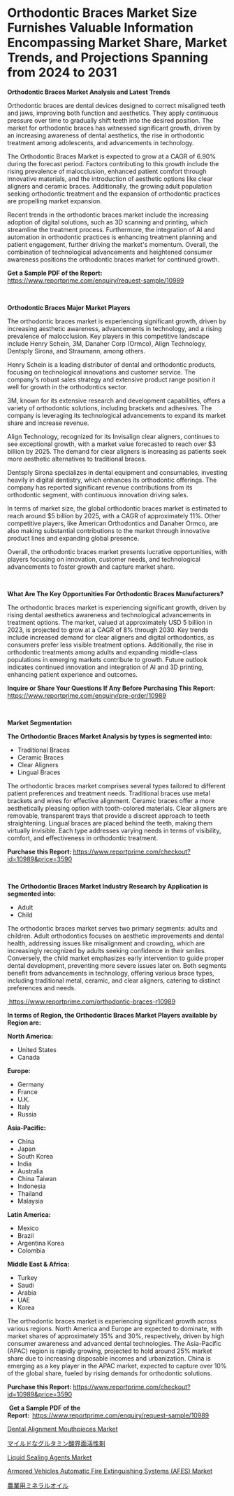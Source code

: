 <p><h1>Orthodontic Braces Market Size Furnishes Valuable Information Encompassing Market Share, Market Trends, and Projections Spanning from 2024 to 2031</h1></p><p><strong>Orthodontic Braces Market Analysis and Latest Trends</strong></p>
<p><p>Orthodontic braces are dental devices designed to correct misaligned teeth and jaws, improving both function and aesthetics. They apply continuous pressure over time to gradually shift teeth into the desired position. The market for orthodontic braces has witnessed significant growth, driven by an increasing awareness of dental aesthetics, the rise in orthodontic treatment among adolescents, and advancements in technology. </p><p>The Orthodontic Braces Market is expected to grow at a CAGR of 6.90% during the forecast period. Factors contributing to this growth include the rising prevalence of malocclusion, enhanced patient comfort through innovative materials, and the introduction of aesthetic options like clear aligners and ceramic braces. Additionally, the growing adult population seeking orthodontic treatment and the expansion of orthodontic practices are propelling market expansion. </p><p>Recent trends in the orthodontic braces market include the increasing adoption of digital solutions, such as 3D scanning and printing, which streamline the treatment process. Furthermore, the integration of AI and automation in orthodontic practices is enhancing treatment planning and patient engagement, further driving the market's momentum. Overall, the combination of technological advancements and heightened consumer awareness positions the orthodontic braces market for continued growth.</p></p>
<p><strong>Get a Sample PDF of the Report:&nbsp;</strong> <a href="https://www.reportprime.com/enquiry/request-sample/10989">https://www.reportprime.com/enquiry/request-sample/10989</a></p>
<p>&nbsp;</p>
<p><strong>Orthodontic Braces Major Market Players</strong></p>
<p><p>The orthodontic braces market is experiencing significant growth, driven by increasing aesthetic awareness, advancements in technology, and a rising prevalence of malocclusion. Key players in this competitive landscape include Henry Schein, 3M, Danaher Corp (Ormco), Align Technology, Dentsply Sirona, and Straumann, among others.</p><p>Henry Schein is a leading distributor of dental and orthodontic products, focusing on technological innovations and customer service. The company's robust sales strategy and extensive product range position it well for growth in the orthodontics sector.</p><p>3M, known for its extensive research and development capabilities, offers a variety of orthodontic solutions, including brackets and adhesives. The company is leveraging its technological advancements to expand its market share and increase revenue.</p><p>Align Technology, recognized for its Invisalign clear aligners, continues to see exceptional growth, with a market value forecasted to reach over $3 billion by 2025. The demand for clear aligners is increasing as patients seek more aesthetic alternatives to traditional braces.</p><p>Dentsply Sirona specializes in dental equipment and consumables, investing heavily in digital dentistry, which enhances its orthodontic offerings. The company has reported significant revenue contributions from its orthodontic segment, with continuous innovation driving sales.</p><p>In terms of market size, the global orthodontic braces market is estimated to reach around $5 billion by 2025, with a CAGR of approximately 11%. Other competitive players, like American Orthodontics and Danaher Ormco, are also making substantial contributions to the market through innovative product lines and expanding global presence. </p><p>Overall, the orthodontic braces market presents lucrative opportunities, with players focusing on innovation, customer needs, and technological advancements to foster growth and capture market share.</p></p>
<p>&nbsp;</p>
<p><strong>What Are The Key Opportunities For Orthodontic Braces Manufacturers?</strong></p>
<p><p>The orthodontic braces market is experiencing significant growth, driven by rising dental aesthetics awareness and technological advancements in treatment options. The market, valued at approximately USD 5 billion in 2023, is projected to grow at a CAGR of 8% through 2030. Key trends include increased demand for clear aligners and digital orthodontics, as consumers prefer less visible treatment options. Additionally, the rise in orthodontic treatments among adults and expanding middle-class populations in emerging markets contribute to growth. Future outlook indicates continued innovation and integration of AI and 3D printing, enhancing patient experience and outcomes.</p></p>
<p><strong>Inquire or Share Your Questions If Any Before Purchasing This Report:</strong> <a href="https://www.reportprime.com/enquiry/pre-order/10989">https://www.reportprime.com/enquiry/pre-order/10989</a></p>
<p>&nbsp;</p>
<p><strong>Market Segmentation</strong></p>
<p><strong>The Orthodontic Braces Market Analysis by types is segmented into:</strong></p>
<p><ul><li>Traditional Braces</li><li>Ceramic Braces</li><li>Clear Aligners</li><li>Lingual Braces</li></ul></p>
<p><p>The orthodontic braces market comprises several types tailored to different patient preferences and treatment needs. Traditional braces use metal brackets and wires for effective alignment. Ceramic braces offer a more aesthetically pleasing option with tooth-colored materials. Clear aligners are removable, transparent trays that provide a discreet approach to teeth straightening. Lingual braces are placed behind the teeth, making them virtually invisible. Each type addresses varying needs in terms of visibility, comfort, and effectiveness in orthodontic treatment.</p></p>
<p><strong>Purchase this Report:&nbsp;</strong><a href="https://www.reportprime.com/checkout?id=10989&price=3590">https://www.reportprime.com/checkout?id=10989&price=3590</a></p>
<p>&nbsp;</p>
<p><strong>The Orthodontic Braces Market Industry Research by Application is segmented into:</strong></p>
<p><ul><li>Adult</li><li>Child</li></ul></p>
<p><p>The orthodontic braces market serves two primary segments: adults and children. Adult orthodontics focuses on aesthetic improvements and dental health, addressing issues like misalignment and crowding, which are increasingly recognized by adults seeking confidence in their smiles. Conversely, the child market emphasizes early intervention to guide proper dental development, preventing more severe issues later on. Both segments benefit from advancements in technology, offering various brace types, including traditional metal, ceramic, and clear aligners, catering to distinct preferences and needs.</p></p>
<p><a href="https://www.reportprime.com/orthodontic-braces-r10989">&nbsp;https://www.reportprime.com/orthodontic-braces-r10989</a></p>
<p><strong>In terms of Region, the Orthodontic Braces Market Players available by Region are:</strong></p>
<p>
    <p> <strong> North America: </strong>
        <ul>
            <li>United States</li>
            <li>Canada</li>
        </ul>
        </p> 
    <p> <strong> Europe: </strong>
        <ul>
            <li>Germany</li>
            <li>France</li>
            <li>U.K.</li>
            <li>Italy</li>
            <li>Russia</li>
        </ul>
        </p> 
    <p> <strong> Asia-Pacific: </strong>
        <ul>
            <li>China</li>
            <li>Japan</li>
            <li>South Korea</li>
            <li>India</li>
            <li>Australia</li>
            <li>China Taiwan</li>
            <li>Indonesia</li>
            <li>Thailand</li>
            <li>Malaysia</li>
        </ul>
        </p> 
    <p> <strong> Latin America: </strong>
        <ul>
            <li>Mexico</li>
            <li>Brazil</li>
            <li>Argentina Korea</li>
            <li>Colombia</li>
        </ul>
        </p> 
    <p> <strong> Middle East & Africa: </strong>
        <ul>
            <li>Turkey</li>
            <li>Saudi</li>
            <li>Arabia</li>
            <li>UAE</li>
            <li>Korea</li>
        </ul>
    </p>
    </p>
<p><p>The orthodontic braces market is experiencing significant growth across various regions. North America and Europe are expected to dominate, with market shares of approximately 35% and 30%, respectively, driven by high consumer awareness and advanced dental technologies. The Asia-Pacific (APAC) region is rapidly growing, projected to hold around 25% market share due to increasing disposable incomes and urbanization. China is emerging as a key player in the APAC market, expected to capture over 10% of the global share, fueled by rising demands for orthodontic solutions.</p></p>
<p><strong>Purchase this Report: </strong><a href="https://www.reportprime.com/checkout?id=10989&price=3590">https://www.reportprime.com/checkout?id=10989&price=3590</a></p>
<p>&nbsp;<strong>Get a Sample PDF of the Report:&nbsp;&nbsp;</strong><a href="https://www.reportprime.com/enquiry/request-sample/10989">https://www.reportprime.com/enquiry/request-sample/10989</a></p>
<p><strong></strong></p>
<p><p><a href="https://github.com/luckyshygirl/Market-Research-Report-List-6/blob/main/dental-alignment-mouthpieces-market.md">Dental Alignment Mouthpieces Market</a></p><p><a href="https://medium.com/@beaumontdavv7mp/mild-glutamate-surfactant-market-%E3%81%AF-%E3%82%B3%E3%82%B9%E3%83%88%E7%AE%A1%E7%90%86%E3%81%A8%E5%8A%B9%E7%8E%87%E5%90%91%E4%B8%8A%E3%82%92%E5%84%AA%E5%85%88%E3%81%97%E3%81%BE%E3%81%99-%E3%81%95%E3%82%89%E3%81%AB-%E5%A0%B1%E5%91%8A%E6%9B%B8%E3%81%AF%E5%B8%82%E5%A0%B4%E3%81%AE%E9%9C%80%E8%A6%81%E9%9D%A2%E3%81%A8%E4%BE%9B%E7%B5%A6%E9%9D%A2%E3%81%AE%E4%B8%A1%E6%96%B9%E3%82%92%E3%82%AB%E3%83%90%E3%83%BC%E3%81%97%E3%81%A6%E3%81%84%E3%81%BE%E3%81%99-mild-b61d28c93bee?postPublishedType=initial">マイルドなグルタミン酸界面活性剤</a></p><p><a href="https://medium.com/@joshavis90/the-liquid-sealing-agents-market-is-anticipated-to-experience-significant-growth-with-a-21f7c1cbd2ea">Liquid Sealing Agents Market</a></p><p><a href="https://issuu.com/reportprime-2/docs/armored-vehicles-automatic-fire-ext_46f9b5ce177373">Armored Vehicles Automatic Fire Extinguishing Systems (AFES) Market</a></p><p><a href="https://medium.com/@beaumontdavv7mp/agricultural-mineral-oil-market-%E3%81%AF-%E3%82%B3%E3%82%B9%E3%83%88%E7%AE%A1%E7%90%86%E3%81%A8%E5%8A%B9%E7%8E%87%E5%90%91%E4%B8%8A%E3%82%92%E5%84%AA%E5%85%88%E3%81%97%E3%81%BE%E3%81%99-%E3%81%95%E3%82%89%E3%81%AB-%E5%A0%B1%E5%91%8A%E6%9B%B8%E3%81%AF%E5%B8%82%E5%A0%B4%E3%81%AE%E9%9C%80%E8%A6%81%E9%9D%A2%E3%81%A8%E4%BE%9B%E7%B5%A6%E9%9D%A2%E3%81%AE%E4%B8%A1%E6%96%B9%E3%82%92%E3%82%AB%E3%83%90%E3%83%BC%E3%81%97%E3%81%A6%E3%81%84%E3%81%BE%E3%81%99-agricultural-498f69e50626?postPublishedType=initial">農業用ミネラルオイル</a></p></p>